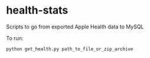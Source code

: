 # health-stats
Scripts to go from exported Apple Health data to MySQL

To run:

```python get_health.py path_to_file_or_zip_archive```
